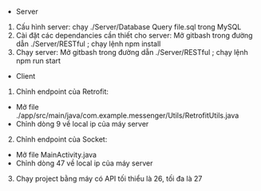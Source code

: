 * Server
1. Cấu hình server: chạy ./Server/Database Query file.sql trong MySQL
2. Cài đặt các dependancies cần thiết cho server: Mở gitbash trong đường dẫn ./Server/RESTful ; chạy lệnh npm install
3. Chạy server: Mở gitbash trong đường dẫn ./Server/RESTful ; chạy lệnh npm run start
* Client
1. Chỉnh endpoint của Retrofit:
- Mở file ./app/src/main/java/com.example.messenger/Utils/RetrofitUtils.java
- Chỉnh dòng 9 về local ip của máy server
2. Chỉnh endpoint của Socket:
- Mở file MainActivity.java
- Chỉnh dòng 47 về local ip của máy server
3. Chạy project bằng máy có API tối thiểu là 26, tối đa là 27